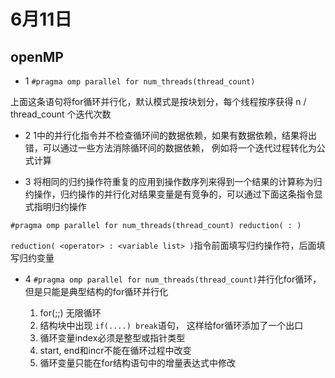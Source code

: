 # 6月11日
## openMP

* 1 `#pragma omp parallel for num_threads(thread_count)`

上面这条语句将for循环并行化，默认模式是按块划分，每个线程按序获得 n / thread_count 个迭代次数

* 2 1中的并行化指令并不检查循环间的数据依赖，如果有数据依赖，结果将出错，可以通过一些方法消除循环间的数据依赖，
例如将一个迭代过程转化为公式计算

* 3 将相同的归约操作符重复的应用到操作数序列来得到一个结果的计算称为归约操作，归约操作的并行化对结果变量是有竞争的，可以通过下面这条指令显式指明归约操作

`#pragma omp parallel for num_threads(thread_count) reduction( : )`

`reduction( <operator> : <variable list> )`指令前面填写归约操作符，后面填写归约变量

* 4 `#pragma omp parallel for num_threads(thread_count)`并行化for循环，但是只能是典型结构的for循环并行化

   1. for(;;) 无限循环
   2. 结构块中出现 `if(....) break`语句， 这样给for循环添加了一个出口
   3. 循环变量index必须是整型或指针类型
   4. start, end和incr不能在循环过程中改变
   5. 循环变量只能在for结构语句中的增量表达式中修改